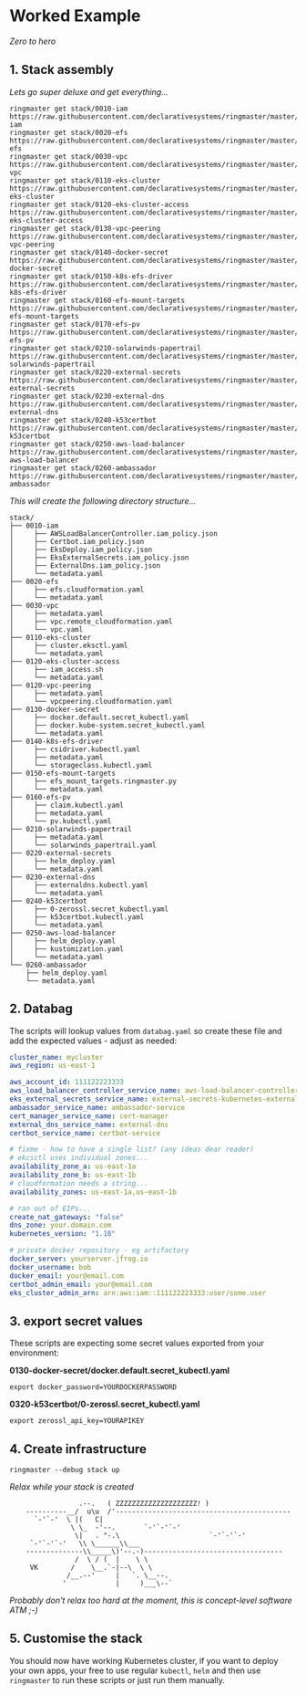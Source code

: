 # Worked Example

_Zero to hero_

## 1. Stack assembly

_Lets go super deluxe and get everything..._

```shell
ringmaster get stack/0010-iam https://raw.githubusercontent.com/declarativesystems/ringmaster/master/examples/0010-iam
ringmaster get stack/0020-efs https://raw.githubusercontent.com/declarativesystems/ringmaster/master/examples/0020-efs
ringmaster get stack/0030-vpc https://raw.githubusercontent.com/declarativesystems/ringmaster/master/examples/0030-vpc
ringmaster get stack/0110-eks-cluster https://raw.githubusercontent.com/declarativesystems/ringmaster/master/examples/0110-eks-cluster
ringmaster get stack/0120-eks-cluster-access https://raw.githubusercontent.com/declarativesystems/ringmaster/master/examples/0120-eks-cluster-access
ringmaster get stack/0130-vpc-peering https://raw.githubusercontent.com/declarativesystems/ringmaster/master/examples/0130-vpc-peering
ringmaster get stack/0140-docker-secret https://raw.githubusercontent.com/declarativesystems/ringmaster/master/examples/0140-docker-secret
ringmaster get stack/0150-k8s-efs-driver https://raw.githubusercontent.com/declarativesystems/ringmaster/master/examples/0150-k8s-efs-driver
ringmaster get stack/0160-efs-mount-targets https://raw.githubusercontent.com/declarativesystems/ringmaster/master/examples/0160-efs-mount-targets
ringmaster get stack/0170-efs-pv https://raw.githubusercontent.com/declarativesystems/ringmaster/master/examples/0170-efs-pv
ringmaster get stack/0210-solarwinds-papertrail https://raw.githubusercontent.com/declarativesystems/ringmaster/master/examples/0210-solarwinds-papertrail
ringmaster get stack/0220-external-secrets https://raw.githubusercontent.com/declarativesystems/ringmaster/master/examples/0220-external-secrets
ringmaster get stack/0230-external-dns https://raw.githubusercontent.com/declarativesystems/ringmaster/master/examples/0230-external-dns
ringmaster get stack/0240-k53certbot https://raw.githubusercontent.com/declarativesystems/ringmaster/master/examples/0240-k53certbot
ringmaster get stack/0250-aws-load-balancer https://raw.githubusercontent.com/declarativesystems/ringmaster/master/examples/0250-aws-load-balancer
ringmaster get stack/0260-ambassador https://raw.githubusercontent.com/declarativesystems/ringmaster/master/examples/0260-ambassador
```

_This will create the following directory structure..._

```shell
stack/
├── 0010-iam
│     ├── AWSLoadBalancerController.iam_policy.json
│     ├── Certbot.iam_policy.json
│     ├── EksDeploy.iam_policy.json
│     ├── EksExternalSecrets.iam_policy.json
│     ├── ExternalDns.iam_policy.json
│     └── metadata.yaml
├── 0020-efs
│     ├── efs.cloudformation.yaml
│     └── metadata.yaml
├── 0030-vpc
│     ├── metadata.yaml
│     ├── vpc.remote_cloudformation.yaml
│     └── vpc.yaml
├── 0110-eks-cluster
│     ├── cluster.eksctl.yaml
│     └── metadata.yaml
├── 0120-eks-cluster-access
│     ├── iam_access.sh
│     └── metadata.yaml
├── 0120-vpc-peering
│     ├── metadata.yaml
│     └── vpcpeering.cloudformation.yaml
├── 0130-docker-secret
│     ├── docker.default.secret_kubectl.yaml
│     ├── docker.kube-system.secret_kubectl.yaml
│     └── metadata.yaml
├── 0140-k8s-efs-driver
│     ├── csidriver.kubectl.yaml
│     ├── metadata.yaml
│     └── storageclass.kubectl.yaml
├── 0150-efs-mount-targets
│     ├── efs_mount_targets.ringmaster.py
│     └── metadata.yaml
├── 0160-efs-pv
│     ├── claim.kubectl.yaml
│     ├── metadata.yaml
│     └── pv.kubectl.yaml
├── 0210-solarwinds-papertrail
│     ├── metadata.yaml
│     └── solarwinds_papertrail.yaml
├── 0220-external-secrets
│     ├── helm_deploy.yaml
│     └── metadata.yaml
├── 0230-external-dns
│     ├── externaldns.kubectl.yaml
│     └── metadata.yaml
├── 0240-k53certbot
│     ├── 0-zerossl.secret_kubectl.yaml
│     ├── k53certbot.kubectl.yaml
│     └── metadata.yaml
├── 0250-aws-load-balancer
│     ├── helm_deploy.yaml
│     ├── kustomization.yaml
│     └── metadata.yaml
└── 0260-ambassador
    ├── helm_deploy.yaml
    └── metadata.yaml

```

## 2. Databag

The scripts will lookup values from `databag.yaml` so create these file and add
the expected values - adjust as needed:

```yaml
cluster_name: mycluster
aws_region: us-east-1

aws_account_id: 111122223333
aws_load_balancer_controller_service_name: aws-load-balancer-controller
eks_external_secrets_service_name: external-secrets-kubernetes-external-secrets
ambassador_service_name: ambassador-service
cert_manager_service_name: cert-manager
external_dns_service_name: external-dns
certbot_service_name: certbot-service

# fixme - how to have a single list? (any ideas dear reader)
# ekcsctl uses individual zones...
availability_zone_a: us-east-1a
availability_zone_b: us-east-1b
# cloudformation needs a string...
availability_zones: us-east-1a,us-east-1b

# ran out of EIPs...
create_nat_gateways: "false"
dns_zone: your.domain.com
kubernetes_version: "1.18"

# private docker repository - eg artifactory
docker_server: yourserver.jfrog.io
docker_username: bob
docker_email: your@email.com
certbot_admin_email: your@email.com
eks_cluster_admin_arn: arn:aws:iam::111122223333:user/some.user
```


## 3. export secret values

These scripts are expecting some secret values exported from your environment:

**0130-docker-secret/docker.default.secret_kubectl.yaml**

```shell
export docker_password=YOURDOCKERPASSWORD
```

**0320-k53certbot/0-zerossl.secret_kubectl.yaml**

```shell
export zerossl_api_key=YOURAPIKEY
```

## 4. Create infrastructure

```shell
ringmaster --debug stack up
```

_Relax while your stack is created_

```
                 .--.   ( ZZZZZZZZZZZZZZZZZZZZ! )
    ----------__/  u\u  /'-------------------------------------------
      `-'`-'  \ |(   C|
               \ \_  -'--.       `-'`-'`-'
                \|   . "-.\                      `-'`-'`-'
     `-'`-'`-'   \\ \______\\___
    --------------\\_____\)'--.-)----------------------------------
                /  \ / (  |    \ \
     VK        /    \__.`-|--\  \ \
              /__.--'     |   `. \__--.
             '            |     )___\--`
```

_Probably don't relax too hard at the moment, this is concept-level software ATM ;-)_

## 5. Customise the stack

You should now have working Kubernetes cluster, if you want to deploy your own
apps, your free to use regular `kubectl`, `helm` and then use `ringmaster` to
run these scripts or just run them manually.